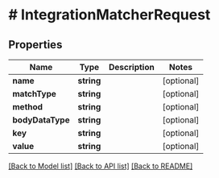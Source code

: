 # # IntegrationMatcherRequest

## Properties

Name | Type | Description | Notes
------------ | ------------- | ------------- | -------------
**name** | **string** |  | [optional]
**matchType** | **string** |  | [optional]
**method** | **string** |  | [optional]
**bodyDataType** | **string** |  | [optional]
**key** | **string** |  | [optional]
**value** | **string** |  | [optional]

[[Back to Model list]](../../README.md#models) [[Back to API list]](../../README.md#endpoints) [[Back to README]](../../README.md)
